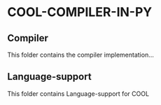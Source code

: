 # COOL-COMPILER-IN-PY

## Compiler

This folder contains the compiler implementation...

## Language-support

This folder contains Language-support for COOL